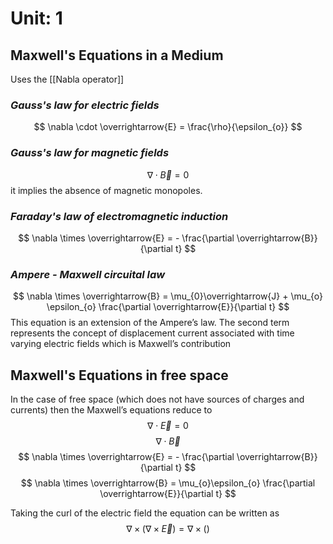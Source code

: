 # Unit: 1
## Maxwell's Equations in a Medium
Uses the  [[Nabla operator]]

### *Gauss's law for electric fields*
$$
\nabla \cdot \overrightarrow{E} = \frac{\rho}{\epsilon_{o}}
$$
###  *Gauss's law for magnetic fields*
$$
\nabla \cdot \overrightarrow{B} = 0
$$
it implies the absence of magnetic monopoles.

### *Faraday's law of electromagnetic induction*
$$
\nabla \times \overrightarrow{E} = - \frac{\partial \overrightarrow{B}}{\partial t}
$$
### *Ampere - Maxwell circuital law*
$$
\nabla \times \overrightarrow{B} = \mu_{0}\overrightarrow{J} + \mu_{o} \epsilon_{o} \frac{\partial \overrightarrow{E}}{\partial t}
$$
This equation is an extension of the Ampere’s law. The second term represents the concept of
displacement current associated with time varying electric fields which is Maxwell’s contribution
## Maxwell's Equations in free space
In the case of free space (which does not have sources of charges and currents) then the
Maxwell’s equations reduce to
$$
\nabla \cdot \overrightarrow{E} = 0
$$
$$
\nabla \cdot \overrightarrow{B}
$$
$$
\nabla \times \overrightarrow{E} = - \frac{\partial \overrightarrow{B}}{\partial  t}
$$
$$
\nabla \times \overrightarrow{B} = \mu_{o}\epsilon_{o} \frac{\partial \overrightarrow{E}}{\partial t}
$$

Taking the curl of the electric field the equation can be written as
$$
\nabla \times (\nabla \times \overrightarrow E) = \nabla \times \left(  \right)
$$